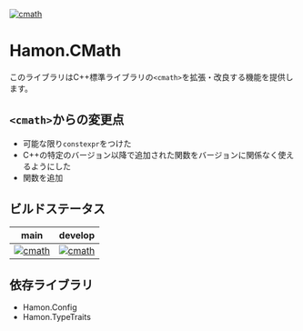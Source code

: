 ﻿[![cmath](https://github.com/shibainuudon/HamonCore/actions/workflows/cmath.yml/badge.svg)](https://github.com/shibainuudon/HamonCore/actions/workflows/cmath.yml)
# Hamon.CMath
このライブラリはC++標準ライブラリの`<cmath>`を拡張・改良する機能を提供します。

## `<cmath>`からの変更点

* 可能な限り`constexpr`をつけた
* C++の特定のバージョン以降で追加された関数をバージョンに関係なく使えるようにした
* 関数を追加

## ビルドステータス
| main | develop |
| ---- | ------- |
|[![cmath](https://github.com/shibainuudon/HamonCore/actions/workflows/cmath.yml/badge.svg?branch=main)](https://github.com/shibainuudon/HamonCore/actions/workflows/cmath.yml)|[![cmath](https://github.com/shibainuudon/HamonCore/actions/workflows/cmath.yml/badge.svg?branch=develop)](https://github.com/shibainuudon/HamonCore/actions/workflows/cmath.yml)|

## 依存ライブラリ
* Hamon.Config
* Hamon.TypeTraits
